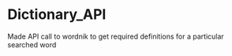 # Dictionary_API
Made API call to wordnik to get required definitions for a particular searched word
